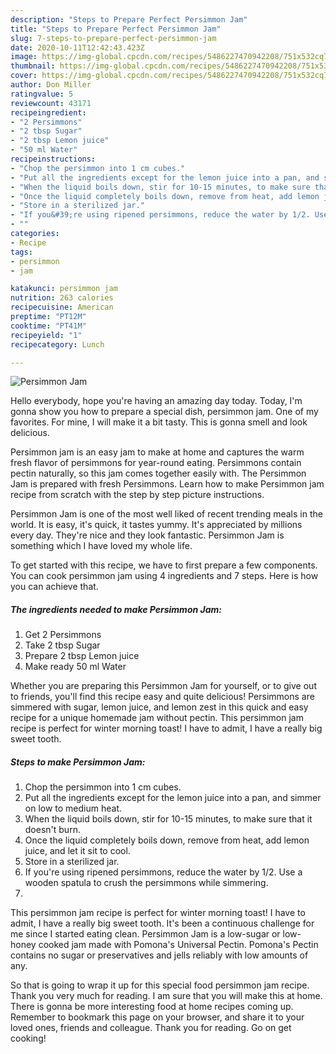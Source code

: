 ```yaml
---
description: "Steps to Prepare Perfect Persimmon Jam"
title: "Steps to Prepare Perfect Persimmon Jam"
slug: 7-steps-to-prepare-perfect-persimmon-jam
date: 2020-10-11T12:42:43.423Z
image: https://img-global.cpcdn.com/recipes/5486227470942208/751x532cq70/persimmon-jam-recipe-main-photo.jpg
thumbnail: https://img-global.cpcdn.com/recipes/5486227470942208/751x532cq70/persimmon-jam-recipe-main-photo.jpg
cover: https://img-global.cpcdn.com/recipes/5486227470942208/751x532cq70/persimmon-jam-recipe-main-photo.jpg
author: Don Miller
ratingvalue: 5
reviewcount: 43171
recipeingredient:
- "2 Persimmons"
- "2 tbsp Sugar"
- "2 tbsp Lemon juice"
- "50 ml Water"
recipeinstructions:
- "Chop the persimmon into 1 cm cubes."
- "Put all the ingredients except for the lemon juice into a pan, and simmer on low to medium heat."
- "When the liquid boils down, stir for 10-15 minutes, to make sure that it doesn&#39;t burn."
- "Once the liquid completely boils down, remove from heat, add lemon juice, and let it sit to cool."
- "Store in a sterilized jar."
- "If you&#39;re using ripened persimmons, reduce the water by 1/2. Use a wooden spatula to crush the persimmons while simmering."
- ""
categories:
- Recipe
tags:
- persimmon
- jam

katakunci: persimmon jam 
nutrition: 263 calories
recipecuisine: American
preptime: "PT12M"
cooktime: "PT41M"
recipeyield: "1"
recipecategory: Lunch

---
```



![Persimmon Jam](https://img-global.cpcdn.com/recipes/5486227470942208/751x532cq70/persimmon-jam-recipe-main-photo.jpg)

Hello everybody, hope you're having an amazing day today. Today, I'm gonna show you how to prepare a special dish, persimmon jam. One of my favorites. For mine, I will make it a bit tasty. This is gonna smell and look delicious.

Persimmon jam is an easy jam to make at home and captures the warm fresh flavor of persimmons for year-round eating. Persimmons contain pectin naturally, so this jam comes together easily with. The Persimmon Jam is prepared with fresh Persimmons. Learn how to make Persimmon jam recipe from scratch with the step by step picture instructions.

Persimmon Jam is one of the most well liked of recent trending meals in the world. It is easy, it's quick, it tastes yummy. It's appreciated by millions every day. They're nice and they look fantastic. Persimmon Jam is something which I have loved my whole life.


To get started with this recipe, we have to first prepare a few components. You can cook persimmon jam using 4 ingredients and 7 steps. Here is how you can achieve that.

<!--inarticleads1-->

##### The ingredients needed to make Persimmon Jam:

1. Get 2 Persimmons
1. Take 2 tbsp Sugar
1. Prepare 2 tbsp Lemon juice
1. Make ready 50 ml Water


Whether you are preparing this Persimmon Jam for yourself, or to give out to friends, you&#39;ll find this recipe easy and quite delicious! Persimmons are simmered with sugar, lemon juice, and lemon zest in this quick and easy recipe for a unique homemade jam without pectin. This persimmon jam recipe is perfect for winter morning toast! I have to admit, I have a really big sweet tooth. 

<!--inarticleads2-->

##### Steps to make Persimmon Jam:

1. Chop the persimmon into 1 cm cubes.
1. Put all the ingredients except for the lemon juice into a pan, and simmer on low to medium heat.
1. When the liquid boils down, stir for 10-15 minutes, to make sure that it doesn&#39;t burn.
1. Once the liquid completely boils down, remove from heat, add lemon juice, and let it sit to cool.
1. Store in a sterilized jar.
1. If you&#39;re using ripened persimmons, reduce the water by 1/2. Use a wooden spatula to crush the persimmons while simmering.
1. 


This persimmon jam recipe is perfect for winter morning toast! I have to admit, I have a really big sweet tooth. It&#39;s been a continuous challenge for me since I started eating clean. Persimmon Jam is a low-sugar or low-honey cooked jam made with Pomona&#39;s Universal Pectin. Pomona&#39;s Pectin contains no sugar or preservatives and jells reliably with low amounts of any. 

So that is going to wrap it up for this special food persimmon jam recipe. Thank you very much for reading. I am sure that you will make this at home. There is gonna be more interesting food at home recipes coming up. Remember to bookmark this page on your browser, and share it to your loved ones, friends and colleague. Thank you for reading. Go on get cooking!
